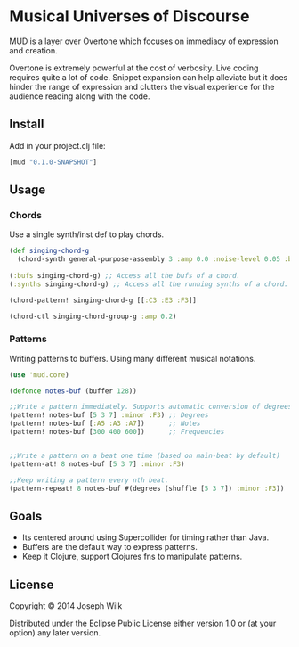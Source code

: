 # Musical Universes of Discourse

MUD is a layer over Overtone which focuses on immediacy of expression and creation.

Overtone is extremely powerful at the cost of verbosity. Live coding requires quite a lot of code.
Snippet expansion can help alleviate but it does hinder the range of expression and clutters the visual
experience for the audience reading along with the code.

## Install

Add in your project.clj file:

```clojure
[mud "0.1.0-SNAPSHOT"]
```

## Usage

### Chords

Use a single synth/inst def to play chords.

```clojure
(def singing-chord-g
  (chord-synth general-purpose-assembly 3 :amp 0.0 :noise-level 0.05 :beat-trg-bus (:beat time/beat-1th) :beat-bus (:count time/beat-1th) :attack 0.1 :release 0.1))
  
(:bufs singing-chord-g) ;; Access all the bufs of a chord.
(:synths singing-chord-g) ;; Access all the running synths of a chord.

(chord-pattern! singing-chord-g [[:C3 :E3 :F3]]

(chord-ctl singing-chord-group-g :amp 0.2)
```

### Patterns

Writing patterns to buffers. Using many different musical notations.

```clojure
(use 'mud.core)

(defonce notes-buf (buffer 128))

;;Write a pattern immediately. Supports automatic conversion of degrees or notes.
(pattern! notes-buf [5 3 7] :minor :F3) ;; Degrees
(pattern! notes-buf [:A5 :A3 :A7])      ;; Notes
(pattern! notes-buf [300 400 600])      ;; Frequencies


;;Write a pattern on a beat one time (based on main-beat by default)
(pattern-at! 8 notes-buf [5 3 7] :minor :F3)

;;Keep writing a pattern every nth beat.
(pattern-repeat! 8 notes-buf #(degrees (shuffle [5 3 7]) :minor :F3))
```

## Goals

* Its centered around using Supercollider for timing rather than Java.
* Buffers are the default way to express patterns.
* Keep it Clojure, support Clojures fns to manipulate patterns.


## License

Copyright © 2014 Joseph Wilk

Distributed under the Eclipse Public License either version 1.0 or (at
your option) any later version.
